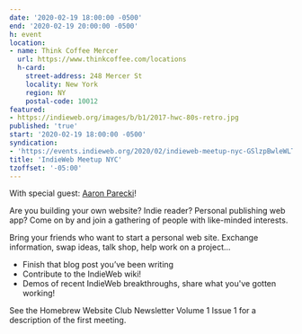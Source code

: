 ```yaml
---
date: '2020-02-19 18:00:00 -0500'
end: '2020-02-19 20:00:00 -0500'
h: event
location:
- name: Think Coffee Mercer
  url: https://www.thinkcoffee.com/locations
  h-card:
    street-address: 248 Mercer St
    locality: New York
    region: NY
    postal-code: 10012
featured:
- https://indieweb.org/images/b/b1/2017-hwc-80s-retro.jpg
published: 'true'
start: '2020-02-19 18:00:00 -0500'
syndication:
- 'https://events.indieweb.org/2020/02/indieweb-meetup-nyc-GSlzpBwleWLT'
title: 'IndieWeb Meetup NYC'
tzoffset: '-05:00'
---
```

With special guest: [Aaron Parecki](https://aaronparecki.com/)!

Are you building your own website? Indie reader? Personal publishing web app? Come on by and join a gathering of people with like-minded interests.

Bring your friends who want to start a personal web site. Exchange information, swap ideas, talk shop, help work on a project...

* Finish that blog post you’ve been writing
* Contribute to the IndieWeb wiki!
* Demos of recent IndieWeb breakthroughs, share what you've gotten working!

See the Homebrew Website Club Newsletter Volume 1 Issue 1 for a description of the first meeting.


